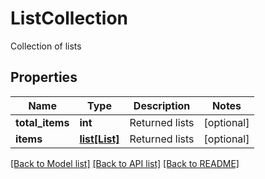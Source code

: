 # ListCollection

Collection of lists
## Properties
Name | Type | Description | Notes
------------ | ------------- | ------------- | -------------
**total_items** | **int** | Returned lists | [optional] 
**items** | [**list[List]**](List.md) | Returned lists | [optional] 

[[Back to Model list]](../README.md#documentation-for-models) [[Back to API list]](../README.md#documentation-for-api-endpoints) [[Back to README]](../README.md)


